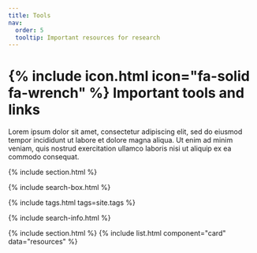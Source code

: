 ```yaml
---
title: Tools
nav:
  order: 5
  tooltip: Important resources for research
---
```


# {% include icon.html icon="fa-solid fa-wrench" %} Important tools and links

Lorem ipsum dolor sit amet, consectetur adipiscing elit, sed do eiusmod tempor incididunt ut labore et dolore magna aliqua.
Ut enim ad minim veniam, quis nostrud exercitation ullamco laboris nisi ut aliquip ex ea commodo consequat.

{% include section.html %}

{% include search-box.html %}

{% include tags.html tags=site.tags %}

{% include search-info.html %}


{% include section.html %}
{% include list.html component="card" data="resources" %}


